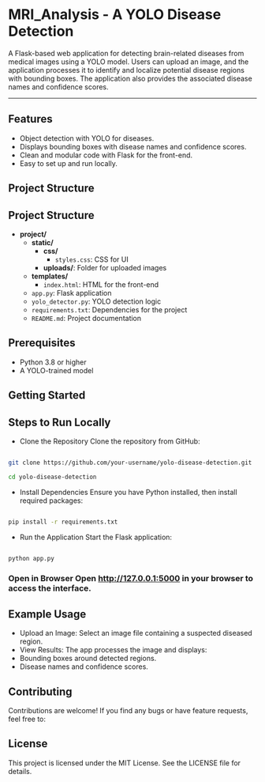 # MRI_Analysis - A YOLO Disease Detection

A Flask-based web application for detecting brain-related diseases from medical images using a YOLO model. Users can upload an image, and the application processes it to identify and localize potential disease regions with bounding boxes. The application also provides the associated disease names and confidence scores.

---

## Features

- Object detection with YOLO for diseases.
- Displays bounding boxes with disease names and confidence scores.
- Clean and modular code with Flask for the front-end.
- Easy to set up and run locally.

## Project Structure

## Project Structure

- **project/**
  - **static/**
    - **css/**
      - `styles.css`: CSS for UI
    - **uploads/**: Folder for uploaded images
  - **templates/**
    - `index.html`: HTML for the front-end
  - `app.py`: Flask application
  - `yolo_detector.py`: YOLO detection logic
  - `requirements.txt`: Dependencies for the project
  - `README.md`: Project documentation


## Prerequisites

- Python 3.8 or higher
- A YOLO-trained model

## Getting Started

## Steps to Run Locally

- Clone the Repository Clone the repository from GitHub:

```bash

git clone https://github.com/your-username/yolo-disease-detection.git

cd yolo-disease-detection

```

 - Install Dependencies Ensure you have Python installed, then install required packages:

```bash

pip install -r requirements.txt

```

 - Run the Application Start the Flask application:

```bash

python app.py

```

### Open in Browser Open http://127.0.0.1:5000 in your browser to access the interface.

## Example Usage
- Upload an Image: Select an image file containing a suspected diseased region.
- View Results: The app processes the image and displays:
- Bounding boxes around detected regions.
- Disease names and confidence scores.

## Contributing
Contributions are welcome! If you find any bugs or have feature requests, feel free to:

## License
This project is licensed under the MIT License. See the LICENSE file for details.